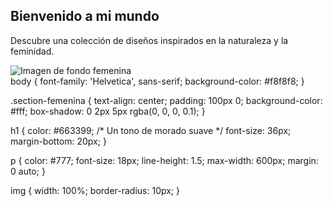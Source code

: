 <!DOCTYPE html>
<html lang="es">
<head>
    <meta charset="UTF-8">
    <meta name="viewport" content="width=device-width, initial-scale=1.0">
    <title>Diseño Femenino</title>
    <link rel="stylesheet" href="styles.css"> </head>
<body>
    <section class="section-femenina">
        <div class="container">
            <h1>Bienvenido a mi mundo</h1>
            <p>Descubre una colección de diseños inspirados en la naturaleza y la feminidad.</p>
            <img src="imagen-femenina.jpg" alt="Imagen de fondo femenina">
        </div>
    </section>
</body>
</html>
body {
    font-family: 'Helvetica', sans-serif;
    background-color: #f8f8f8;
}

.section-femenina {
    text-align: center;
    padding: 100px 0;
    background-color: #fff;
    box-shadow: 0 2px 5px rgba(0, 0, 0, 0.1);
}

h1 {
    color: #663399; /* Un tono de morado suave */
    font-size: 36px;
    margin-bottom: 20px;
}

p {
    color: #777;
    font-size: 18px;
    line-height: 1.5;
    max-width: 600px;
    margin: 0 auto;
}

img {
    width: 100%;
    border-radius: 10px;
}
